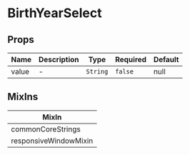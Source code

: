 # BirthYearSelect

## Props

<!-- @vuese:BirthYearSelect:props:start -->
|Name|Description|Type|Required|Default|
|---|---|---|---|---|
|value|-|`String`|`false`|null|

<!-- @vuese:BirthYearSelect:props:end -->


## MixIns

<!-- @vuese:BirthYearSelect:mixIns:start -->
|MixIn|
|---|
|commonCoreStrings|
|responsiveWindowMixin|

<!-- @vuese:BirthYearSelect:mixIns:end -->
